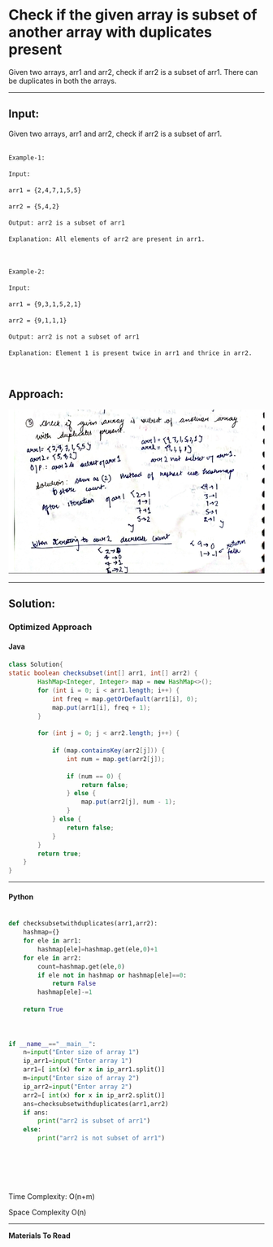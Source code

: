 # Check if the given array is subset of another array with duplicates present

Given two arrays, arr1 and arr2, check if arr2 is a subset of arr1. There can be duplicates in both the arrays.

---

## **Input**:

Given two arrays, arr1 and arr2, check if arr2 is a subset of arr1.

```

Example-1:

Input:

arr1 = {2,4,7,1,5,5}

arr2 = {5,4,2}

Output: arr2 is a subset of arr1

Explanation: All elements of arr2 are present in arr1.



Example-2:

Input:

arr1 = {9,3,1,5,2,1}

arr2 = {9,1,1,1}

Output: arr2 is not a subset of arr1

Explanation: Element 1 is present twice in arr1 and thrice in arr2.



```

## **Approach**:

![alt text](./Images/subset-with-duplicates.png)

---

## **Solution**:

### **Optimized Approach**

#### Java

```java
class Solution{
static boolean checksubset(int[] arr1, int[] arr2) {
        HashMap<Integer, Integer> map = new HashMap<>();
        for (int i = 0; i < arr1.length; i++) {
            int freq = map.getOrDefault(arr1[i], 0);
            map.put(arr1[i], freq + 1);
        }

        for (int j = 0; j < arr2.length; j++) {

            if (map.containsKey(arr2[j])) {
                int num = map.get(arr2[j]);

                if (num == 0) {
                    return false;
                } else {
                    map.put(arr2[j], num - 1);
                }
            } else {
                return false;
            }
        }
        return true;
    }
}

```

---

#### Python

```python

def checksubsetwithduplicates(arr1,arr2):
    hashmap={}
    for ele in arr1:
        hashmap[ele]=hashmap.get(ele,0)+1
    for ele in arr2:
        count=hashmap.get(ele,0)
        if ele not in hashmap or hashmap[ele]==0:
            return False
        hashmap[ele]-=1

    return True



if __name__=="__main__":
    n=input("Enter size of array 1")
    ip_arr1=input("Enter array 1")
    arr1=[ int(x) for x in ip_arr1.split()]
    m=input("Enter size of array 2")
    ip_arr2=input("Enter array 2")
    arr2=[ int(x) for x in ip_arr2.split()]
    ans=checksubsetwithduplicates(arr1,arr2)
    if ans:
        print("arr2 is subset of arr1")
    else:
        print("arr2 is not subset of arr1")







```

Time Complexity: O(n+m)

Space Complexity O(n)

---

**Materials To Read**
